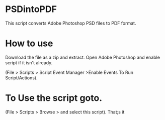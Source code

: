 # PSDintoPDF
This script converts Adobe Photoshop PSD files to PDF format.

# How to use
Download the file as a zip and extract.
Open Adobe Photoshop and enable script if it isn't already. 

(File > Scripts > Script Event Manager >Enable Events To Run Script/Actions).


# To Use the script goto.
(File > Scripts > Browse > and select this script).
That;s it
